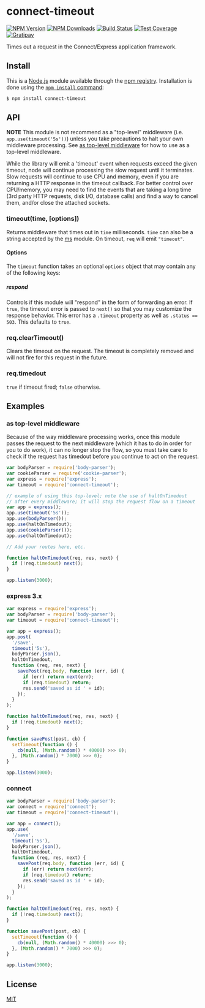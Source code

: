 # connect-timeout

[![NPM Version][npm-image]][npm-url] [![NPM Downloads][downloads-image]][downloads-url] [![Build Status][travis-image]][travis-url] [![Test Coverage][coveralls-image]][coveralls-url] [![Gratipay][gratipay-image]][gratipay-url]

Times out a request in the Connect/Express application framework.

## Install

This is a [Node.js](https://nodejs.org/en/) module available through the [npm registry](https://www.npmjs.com/). Installation is done using the [`npm install` command](https://docs.npmjs.com/getting-started/installing-npm-packages-locally):

```sh
$ npm install connect-timeout
```

## API

**NOTE** This module is not recommend as a "top-level" middleware (i.e. `app.use(timeout('5s'))`) unless you take precautions to halt your own middleware processing. See [as top-level middleware](#as-top-level-middleware) for how to use as a top-level middleware.

While the library will emit a 'timeout' event when requests exceed the given timeout, node will continue processing the slow request until it terminates. Slow requests will continue to use CPU and memory, even if you are returning a HTTP response in the timeout callback. For better control over CPU/memory, you may need to find the events that are taking a long time (3rd party HTTP requests, disk I/O, database calls) and find a way to cancel them, and/or close the attached sockets.

### timeout(time, [options])

Returns middleware that times out in `time` milliseconds. `time` can also be a string accepted by the [ms](https://www.npmjs.org/package/ms#readme) module. On timeout, `req` will emit `"timeout"`.

#### Options

The `timeout` function takes an optional `options` object that may contain any of the following keys:

##### respond

Controls if this module will "respond" in the form of forwarding an error. If `true`, the timeout error is passed to `next()` so that you may customize the response behavior. This error has a `.timeout` property as well as `.status == 503`. This defaults to `true`.

### req.clearTimeout()

Clears the timeout on the request. The timeout is completely removed and will not fire for this request in the future.

### req.timedout

`true` if timeout fired; `false` otherwise.

## Examples

### as top-level middleware

Because of the way middleware processing works, once this module passes the request to the next middleware (which it has to do in order for you to do work), it can no longer stop the flow, so you must take care to check if the request has timedout before you continue to act on the request.

```javascript
var bodyParser = require('body-parser');
var cookieParser = require('cookie-parser');
var express = require('express');
var timeout = require('connect-timeout');

// example of using this top-level; note the use of haltOnTimedout
// after every middleware; it will stop the request flow on a timeout
var app = express();
app.use(timeout('5s'));
app.use(bodyParser());
app.use(haltOnTimedout);
app.use(cookieParser());
app.use(haltOnTimedout);

// Add your routes here, etc.

function haltOnTimedout(req, res, next) {
  if (!req.timedout) next();
}

app.listen(3000);
```

### express 3.x

```javascript
var express = require('express');
var bodyParser = require('body-parser');
var timeout = require('connect-timeout');

var app = express();
app.post(
  '/save',
  timeout('5s'),
  bodyParser.json(),
  haltOnTimedout,
  function (req, res, next) {
    savePost(req.body, function (err, id) {
      if (err) return next(err);
      if (req.timedout) return;
      res.send('saved as id ' + id);
    });
  }
);

function haltOnTimedout(req, res, next) {
  if (!req.timedout) next();
}

function savePost(post, cb) {
  setTimeout(function () {
    cb(null, (Math.random() * 40000) >>> 0);
  }, (Math.random() * 7000) >>> 0);
}

app.listen(3000);
```

### connect

```javascript
var bodyParser = require('body-parser');
var connect = require('connect');
var timeout = require('connect-timeout');

var app = connect();
app.use(
  '/save',
  timeout('5s'),
  bodyParser.json(),
  haltOnTimedout,
  function (req, res, next) {
    savePost(req.body, function (err, id) {
      if (err) return next(err);
      if (req.timedout) return;
      res.send('saved as id ' + id);
    });
  }
);

function haltOnTimedout(req, res, next) {
  if (!req.timedout) next();
}

function savePost(post, cb) {
  setTimeout(function () {
    cb(null, (Math.random() * 40000) >>> 0);
  }, (Math.random() * 7000) >>> 0);
}

app.listen(3000);
```

## License

[MIT](LICENSE)

[npm-image]: https://img.shields.io/npm/v/connect-timeout.svg
[npm-url]: https://npmjs.org/package/connect-timeout
[travis-image]: https://img.shields.io/travis/expressjs/timeout/master.svg
[travis-url]: https://travis-ci.org/expressjs/timeout
[coveralls-image]: https://img.shields.io/coveralls/expressjs/timeout/master.svg
[coveralls-url]: https://coveralls.io/r/expressjs/timeout?branch=master
[downloads-image]: https://img.shields.io/npm/dm/connect-timeout.svg
[downloads-url]: https://npmjs.org/package/connect-timeout
[gratipay-image]: https://img.shields.io/gratipay/dougwilson.svg
[gratipay-url]: https://www.gratipay.com/dougwilson/
